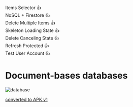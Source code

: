 Items Selector  :+1:<br>
NoSQL + Firestore :+1: <br>
Delete Multiple Items :+1:<br>
Skeleton Loading State  :+1:<br>
Delete Canceling State :+1:<br>
Refresh Protected :+1:<br>
Test User Account :+1:<br>

# Document-bases databases
![database](https://user-images.githubusercontent.com/71011043/201272064-33d7e78e-ff79-49e1-9cfc-d7b6965cf386.png)



[converted to APK v1](https://drive.google.com/drive/folders/1bl4e6mg2v8FKn_CPRTDHl7bN8VMUPArO?usp=sharing)

